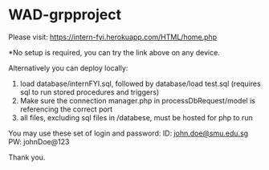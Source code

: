 # WAD-grpproject

Please visit: https://intern-fyi.herokuapp.com/HTML/home.php

*No setup is required, you can try the link above on any device.

Alternatively you can deploy locally:

1. load database/internFYI.sql, followed by database/load test.sql (requires sql to run stored procedures and triggers)
2. Make sure the connection manager.php in processDbRequest/model is referencing the correct port
3. all files, excluding sql files in /databese, must be hosted for php to run

You may use these set of login and password:
    ID: john.doe@smu.edu.sg
    PW: johnDoe@123




Thank you.